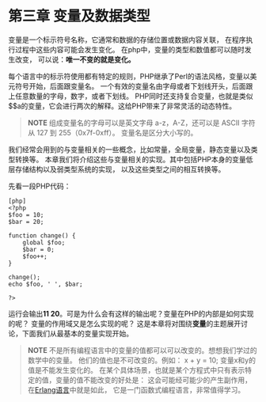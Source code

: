 # 第三章 变量及数据类型

变量是一个标示符号名称，它通常和数据的存储位置或数据内容关联，
在程序执行过程中这些内容可能会发生变化。
在php中，变量的类型和数值都可以随时发生改变，
可以说：**唯一不变的就是变化。**



每个语言中的标示符使用都有特定的规则，PHP继承了Perl的语法风格，变量以美元符号开始，后面跟变量名。
一个有效的变量名由字母或者下划线开头，后面跟上任意数量的字母，数字，或者下划线。
PHP同时还支持复合变量，也就是类似$$a的变量，它会进行两次的解释。这给PHP带来了非常灵活的动态特性。

>**NOTE**
>组成变量名的字母可以是英文字母 a-z，A-Z，还可以是 ASCII 字符从 127 到 255（0x7f-0xff）。
>变量名是区分大小写的。

我们经常会用到的与变量相关的一些概念，比如常量，全局变量，静态变量以及类型转换等。
本章我们将介绍这些与变量相关的实现。其中包括PHP本身的变量低层存储结构以及弱类型系统的实现，
以及这些类型之间的相互转换等。

先看一段PHP代码：

    [php]
    <?php
    $foo = 10;
    $bar = 20;

    function change() {
        global $foo;
        $bar = 0;
        $foo++;
    }

    change();
    echo $foo, ' ', $bar;
    
    ?>
   

运行会输出**11 20**。可是为什么会有这样的输出呢？变量在PHP的内部是如何实现的呢？
变量的作用域又是怎么实现的呢？
这是本章将对围绕**变量**的主题展开讨论，下面我们从最基本的变量实现开始。

>**NOTE**
>不是所有编程语言中的变量的值都可以可以改变的。想想我们学过的数学中的变量。
>他们的值也是不可改变的。例如： x + y = 10; 变量x和y的值是不能发生变化的。
>在某个具体场景，也就是某个方程式中只有表示特定的值，变量的值不能改变的好处是：
>这会可能经可能少的产生副作用，在[Erlang语言](http://www.erlang.org/)中就是如此，
>它是一门函数式编程语言，非常值得学习。
